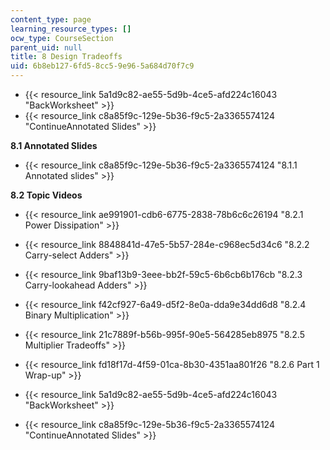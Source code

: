 ```yaml
---
content_type: page
learning_resource_types: []
ocw_type: CourseSection
parent_uid: null
title: 8 Design Tradeoffs
uid: 6b8eb127-6fd5-8cc5-9e96-5a684d70f7c9
---
```


*   {{< resource_link 5a1d9c82-ae55-5d9b-4ce5-afd224c16043 "BackWorksheet" >}}
*   {{< resource_link c8a85f9c-129e-5b36-f9c5-2a3365574124 "ContinueAnnotated Slides" >}}

**8.1 Annotated Slides**

*   {{< resource_link c8a85f9c-129e-5b36-f9c5-2a3365574124 "8.1.1 Annotated slides" >}}

**8.2 Topic Videos**

*   {{< resource_link ae991901-cdb6-6775-2838-78b6c6c26194 "8.2.1 Power Dissipation" >}}
*   {{< resource_link 8848841d-47e5-5b57-284e-c968ec5d34c6 "8.2.2 Carry-select Adders" >}}
*   {{< resource_link 9baf13b9-3eee-bb2f-59c5-6b6cb6b176cb "8.2.3 Carry-lookahead Adders" >}}
*   {{< resource_link f42cf927-6a49-d5f2-8e0a-dda9e34dd6d8 "8.2.4 Binary Multiplication" >}}
*   {{< resource_link 21c7889f-b56b-995f-90e5-564285eb8975 "8.2.5 Multiplier Tradeoffs" >}}
*   {{< resource_link fd18f17d-4f59-01ca-8b30-4351aa801f26 "8.2.6 Part 1 Wrap-up" >}}

*   {{< resource_link 5a1d9c82-ae55-5d9b-4ce5-afd224c16043 "BackWorksheet" >}}
*   {{< resource_link c8a85f9c-129e-5b36-f9c5-2a3365574124 "ContinueAnnotated Slides" >}}
